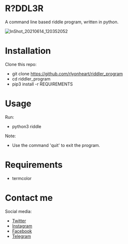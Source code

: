 # R?DDL3R
A command line based riddle program, written in python. 

![InShot_20210614_120352052](https://user-images.githubusercontent.com/74001397/121877153-9d752800-cd0a-11eb-8bd2-9b8fb6dc85ec.jpg)

# Installation
Clone this repo:
* git clone https://github.com/rlyonheart/riddler_program
* cd riddler_program
* pip3 install -r REQUIREMENTS

# Usage
Run:
* python3 riddle

Note:
* Use the command 'quit' to exit the program. 


# Requirements 
* termcolor

# Contact me
Social media:
* [Twitter](https://twitter.com/rly0nheart/)
* [Instagram](https://instagram.com/rlyonheart/)
* [Facebook](https://fb.me/rly0nheart/)
* [Telegram](https://t.me/rlyonheart/) 






